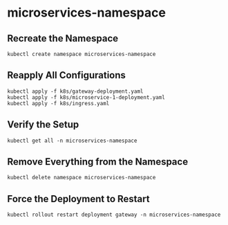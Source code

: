 # microservices-namespace

## Recreate the Namespace
```
kubectl create namespace microservices-namespace
```

## Reapply All Configurations
```
kubectl apply -f k8s/gateway-deployment.yaml
kubectl apply -f k8s/microservice-1-deployment.yaml
kubectl apply -f k8s/ingress.yaml 
```

## Verify the Setup
```
kubectl get all -n microservices-namespace
```

## Remove Everything from the Namespace
```
kubectl delete namespace microservices-namespace
```

## Force the Deployment to Restart
```
kubectl rollout restart deployment gateway -n microservices-namespace
```

